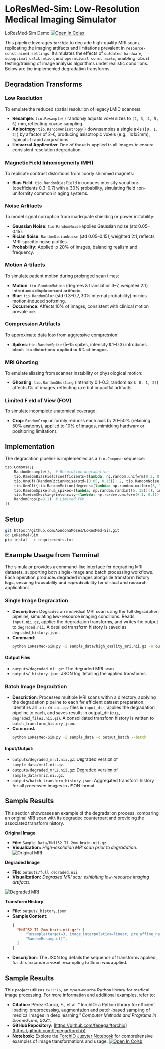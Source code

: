 # LoResMed-Sim: Low-Resolution Medical Imaging Simulator
LoResMed-Sim Demo [![Open In Colab](https://colab.research.google.com/assets/colab-badge.svg)](https://colab.research.google.com/drive/1q49_Y9pMlXLi9y614JV3ilYjXBTr7Rqc?usp=sharing)

This pipeline leverages `torchio` to degrade high-quality MRI scans, replicating the imaging artifacts and limitations prevalent in `resource-constrained settings`. It simulates the effects of `outdated hardware`, `suboptimal calibration`, and `operational constraints`, enabling robust testing/training of image analysis algorithms under realistic conditions. Below are the implemented degradation transforms:

## Degradation Transforms

### Low Resolution
To emulate the reduced spatial resolution of legacy LMIC scanners:
- **Resample**: `tio.Resample()` randomly adjusts voxel sizes to `[2, 3, 4, 5, 6]` mm, reflecting coarse sampling.
- **Anisotropy**: `tio.RandomAnisotropy()` downsamples a single axis (`[0, 1, 2]`) by a factor of 2–6, producing anisotropic voxels (e.g., 1x1x5mm), typical of rapid acquisitions.
- **Universal Application**: One of these is applied to all images to ensure consistent resolution degradation.

### Magnetic Field Inhomogeneity (MFI)
To replicate contrast distortions from poorly shimmed magnets:
- **Bias Field**: `tio.RandomBiasField` introduces intensity variations (coefficients 0.3–0.7) with a 30% probability, simulating field non-uniformity common in aging systems.

### Noise Artifacts
To model signal corruption from inadequate shielding or power instability:
- **Gaussian Noise**: `tio.RandomNoise` applies Gaussian noise (std 0.05–0.15).
- **Rician Noise**: `RandomRicianNoise` (std 0.05–0.15), weighted 2:1, reflects MRI-specific noise profiles.
- **Probability**: Applied to 20% of images, balancing realism and frequency.

### Motion Artifacts
To simulate patient motion during prolonged scan times:
- **Motion**: `tio.RandomMotion` (degrees & translation 3–7, weighted 2:1) introduces displacement artifacts.
- **Blur**: `tio.RandomBlur` (std 0.3–0.7, 30% internal probability) mimics motion-induced softening.
- **Occurrence**: Affects 10% of images, consistent with clinical motion prevalence.

### Compression Artifacts
To approximate data loss from aggressive compression:
- **Spikes**: `tio.RandomSpike` (5–15 spikes, intensity 0.1–0.3) introduces block-like distortions, applied to 5% of images.

### MRI Ghosting
To emulate aliasing from scanner instability or physiological motion:
- **Ghosting**: `tio.RandomGhosting` (intensity 0.1–0.3, random axis `[0, 1, 2]`) affects 1% of images, reflecting rare but impactful artifacts.

### Limited Field of View (FOV)
To simulate incomplete anatomical coverage:
- **Crop**: `RandomCrop` uniformly reduces each axis by 20–50% (retaining 50% anatomy), applied to 10% of images, mimicking hardware or positioning limitations.

## Implementation

The degradation pipeline is implemented as a `tio.Compose` sequence:

```python
tio.Compose([
    RandomResample(),  # Resolution degradation
    tio.RandomBiasField(coefficients=(lambda: np.random.uniform(0.3, 0.7))(), p=0.3),  # MFI
    tio.OneOf({RandomRicianNoise(std=(0.05, 0.15)): 2, tio.RandomNoise(mean=0, std=(lambda: np.random.uniform(0.05, 0.15))()): 1}, p=0.2),  # Noise
    tio.OneOf({tio.RandomMotion(degrees=(lambda: np.random.uniform(3, 7))(), translation=(lambda: np.random.uniform(3, 7))(), num_transforms=2): 2, tio.RandomBlur(std=(lambda: np.random.uniform(0.3, 0.7))(), p=0.3): 1}, p=0.1),  # Motion
    tio.RandomSpike(num_spikes=(lambda: np.random.randint(5, 15))(), intensity=(lambda: np.random.uniform(0.1, 0.3))(), p=0.05),  # Compression
    tio.RandomGhosting(intensity=(lambda: np.random.uniform(0.1, 0.3))(), axes=(lambda: np.random.randint(0, 3))(), p=0.01),  # Ghosting
    RandomCrop(p=0.1)  # Limited FOV
])
```

## Setup
```bash
git https://github.com/AondonaMoses/LoResMed-Sim.git
cd LoResMed-Sim
pip install -r requirements.txt
```


## Example Usage from Terminal

The simulator provides a command-line interface for degrading MRI datasets, supporting both single-image and batch processing workflows. Each operation produces degraded images alongside transform history logs, ensuring traceability and reproducibility for clinical and research applications.

### Single Image Degradation
- **Description**: Degrades an individual MRI scan using the full degradation pipeline, simulating low-resource imaging conditions. Reads `input.nii.gz`, applies the degradation transforms, and writes the output to `degraded.nii`. A detailed transform history is saved as `degraded_history.json`.
- **Command**:
  ```bash
  python LoResMed-Sim.py -i sample_data/high_quality_mri.nii.gz -o output/degraded.nii --single
  ```

#### Output Files
- `outputs/degraded.nii.gz`: The degraded MRI scan.
- `outputs/_history.json`: JSON log detailing the applied transforms.

### Batch Image Degradation
- **Description**: Processes multiple MRI scans within a directory, applying the degradation pipeline to each for efficient dataset preparation. Identifies all `.nii` or `.nii.gz` files in `input_dir`, applies the degradation pipeline to each, and saves results in output_dir (e.g., `degraded_file1.nii.gz`). A consolidated transform history is written to `batch_transform_history.json`.
- **Command**:
  ```bash
  python LoResMed-Sim.py -i sample_data -o output_batch --batch  
  ```
#### Input/Output: 
- `outputs/degraded_mri1.nii.gz`: Degraded version of `sample_data/mri1.nii.gz`.
- `outputs/degraded_mri2.nii.gz`: Degraded version of `sample_data/mri2.nii.gz`.
- `outputs/batch_transform_history.json`: Aggregated transform history for all processed images in JSON format.



## Sample Results
This section showcases an example of the degradation process, comparing an original MRI scan with its degraded counterpart and providing the associated transform history.

**Original Image**
- **File:** `Sample_Data/MNI152_T1_2mm_brain.nii.gz`
- **Visualization:** 
_High-resolution MRI scan prior to degradation._   
![Original MRI](https://github.com/AondonaMoses/LoResMed-Sim/blob/main/Sample_Data/MNI152_T1_2mm_brain.nii.gz)


**Degraded Image**
- **File:** `outputs/full_degraded.nii`
- **Visualization:** 
_Degraded MRI scan exhibiting low-resource imaging artifacts._

![Degraded MRI](https://github.com/AondonaMoses/LoResMed-Sim/blob/main/outputs/full_degraded.nii)


**Transform History**
- **File:** `output/_history.json`
- **Sample Content:** 
  ```json
  {
    "MNI152_T1_2mm_brain.nii.gz": [
        "Resample(target=3, image_interpolation=linear, pre_affine_name=None, scalars_only=False)",
        "RandomResample()",
    ]
  }
  ```
- **Description**: The JSON log details the sequence of transforms applied, for this instance a voxel resampling to 3mm was applied.

## Sample Results
This project utilizes `torchio`, an open-source Python library for medical image processing. For more information and additional examples, refer to:
- **Citation:** Pérez-García, F., et al. "TorchIO: a Python library for efficient loading, preprocessing, augmentation and patch-based sampling of medical images in deep learning." _Computer Methods and Programs in Biomedicine, 2021_.
- **GitHub Repository:** [https://github.com/fepegar/torchio](https://github.com/fepegar/torchio)
- **Notebook:** Explore the [TorchIO Jupyter Notebook](https://github.com/TorchIO-project/torchio/blob/main/tutorials/README.md) for comprehensive examples of image transformations and usage. [![Open In Colab](https://colab.research.google.com/assets/colab-badge.svg)](https://colab.research.google.com/github/TorchIO-project/torchio-notebooks/blob/main/notebooks/Data_preprocessing_and_augmentation_using_TorchIO_a_tutorial.ipynb)





